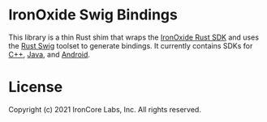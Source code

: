 # IronOxide Swig Bindings

This library is a thin Rust shim that wraps the [IronOxide Rust SDK](https://github.com/IronCoreLabs/ironoxide) and uses the [Rust Swig](https://github.com/Dushistov/rust_swig) toolset to generate bindings. It currently contains SDKs for [C++](cpp/README.md), [Java](java/README.md), and [Android](android/README.md).

# License

Copyright (c) 2021 IronCore Labs, Inc.
All rights reserved.
